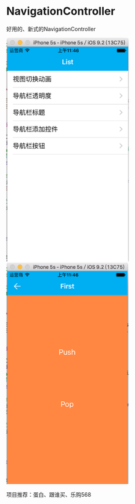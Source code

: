 # NavigationController
好用的、新式的NavigationController</br>

<img src="https://github.com/735850697/NavigationController/blob/master/屏幕快照%202015-12-24%20上午11.46.39.png" width="320">
<img src="https://github.com/735850697/NavigationController/blob/master/屏幕快照%202015-12-24%20上午11.46.50.png" width="320"></br>

项目推荐：蛋白、跟谁买、乐购568

